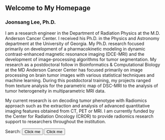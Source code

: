 ## Welcome to My Homepage
### Joonsang Lee, Ph.D.
I am a research engineer in the Department of Radiation Physics at the M.D. Anderson Cancer Center.
I received his Ph.D. in the Physics and Astronomy department at the University of Georgia. My Ph.D. research focused primarily on development of a pharmacokinetic modeling in dynamic contrast-enhanced magnetic resonance imaging (DCE-MRI) and the development of image-processing algorithms for tumor segmentation. My research as a postdoctoral follow in Bioinformatics & Computational Biology at the MD Anderson Cancer Center has focused primarily on image processing on brain tumor images with various statistical techniques and machine learning. During this postdoctoral training, my projects ranged from texture analysis for the parametric map of DSC-MRI to the analysis of tumor heterogeneity in multiparametric MRI data.

My current research is on decoding tumor phenotype with Radiomics approach such as the extraction and analysis of advanced quantitative imaging features obtained from CT, PET or MRI. I am currently funded by the Center for Radiation Oncology (CROR) to provide radiomics research support to researchers throughout the institution.

Search:
<button name="button" onclick="https://www.google.com">Click me</button> 
<button name="button">Click me[](https://www.google.com)</button> 


<a href="https://google.com" class="button">
